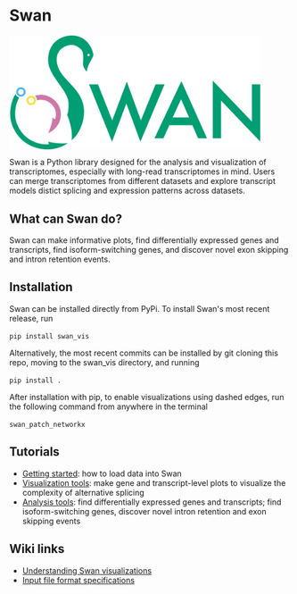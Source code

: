 # Swan
<img align="center" width="450" src="figures/swan_logo.png">

Swan is a Python library designed for the analysis and visualization of transcriptomes, especially with long-read transcriptomes in mind. Users can merge transcriptomes from different datasets and explore transcript models distict splicing and expression patterns across datasets.
<!-- 
## Table of contents
* [Installation](#installation)
* [Swan]
* [Vignette](#vignette)
* [Input File Formats](#fileformats) -->

## What can Swan do?
Swan can make informative plots, find differentially expressed genes and transcripts, find isoform-switching genes, and discover novel exon skipping and intron retention events.

## <a name="installation"></a>Installation
Swan can be installed directly from PyPi. To install Swan's most recent release, run 

`pip install swan_vis` 

Alternatively, the most recent commits can be installed by git cloning this repo, moving to the swan_vis directory, and running

`pip install .`


After installation with pip, to enable visualizations using dashed edges, run the following command from anywhere in the terminal

`swan_patch_networkx`


## Tutorials
* [Getting started](https://github.com/fairliereese/swan_vis/blob/master/tutorials/Getting%20started.ipynb): how to load data into Swan
* [Visualization tools](https://github.com/fairliereese/swan_vis/blob/master/tutorials/Visualization.ipynb): make gene and transcript-level plots to visualize the complexity of alternative splicing
* [Analysis tools](https://github.com/fairliereese/swan_vis/blob/master/tutorials/Analysis%20tools.ipynb): find differentially expressed genes and transcripts; find isoform-switching genes, discover novel intron retention and exon skipping events


## Wiki links
* [Understanding Swan visualizations](https://github.com/fairliereese/swan_vis/wiki/Understanding-Swan-visualizations)
* [Input file format specifications](https://github.com/fairliereese/swan_vis/wiki/File-format-specifications)

